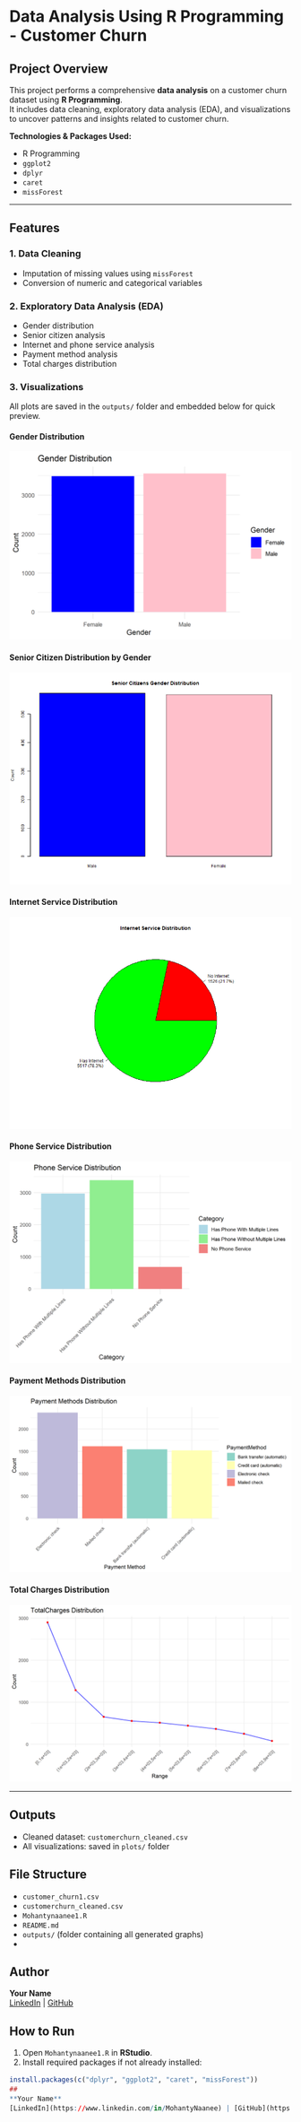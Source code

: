 # Data Analysis Using R Programming - Customer Churn

## Project Overview
This project performs a comprehensive **data analysis** on a customer churn dataset using **R Programming**.  
It includes data cleaning, exploratory data analysis (EDA), and visualizations to uncover patterns and insights related to customer churn.

**Technologies & Packages Used:**
- R Programming  
- `ggplot2`  
- `dplyr`  
- `caret`  
- `missForest`  

---

## Features

### 1. Data Cleaning
- Imputation of missing values using `missForest`  
- Conversion of numeric and categorical variables  

### 2. Exploratory Data Analysis (EDA)
- Gender distribution  
- Senior citizen analysis  
- Internet and phone service analysis  
- Payment method analysis  
- Total charges distribution  

### 3. Visualizations
All plots are saved in the `outputs/` folder and embedded below for quick preview.

#### Gender Distribution
![Gender Distribution](plots/gender_distribution.png)

#### Senior Citizen Distribution by Gender
![Senior Gender Distribution](plots/senior_gender_distribution.png)

#### Internet Service Distribution
![Internet Service Distribution](plots/internet_service_distribution.png)

#### Phone Service Distribution
![Phone Service Distribution](plots/phone_service_distribution.png)

#### Payment Methods Distribution
![Payment Methods Distribution](plots/payment_methods_distribution.png)

#### Total Charges Distribution
![Total Charges Distribution](plots/totalcharges_distribution.png)

---

## Outputs
- Cleaned dataset: `customerchurn_cleaned.csv`  
- All visualizations: saved in `plots/` folder  

## File Structure
- `customer_churn1.csv`
- `customerchurn_cleaned.csv`
- `Mohantynaanee1.R`
- `README.md`
- `outputs/` (folder containing all generated graphs)
- 
## Author

**Your Name**  
[LinkedIn](https://www.linkedin.com/in/MohantyNaanee) | [GitHub](https://github.com/MohantyNaanee)

## How to Run
1. Open `Mohantynaanee1.R` in **RStudio**.
2. Install required packages if not already installed:
```R
install.packages(c("dplyr", "ggplot2", "caret", "missForest"))
##
**Your Name**  
[LinkedIn](https://www.linkedin.com/in/MohantyNaanee) | [GitHub](https://github.com/MohantyNaanee)


